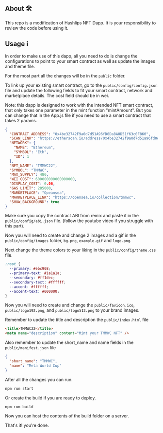 ## About 🛠️
This repo is a modification of Hashlips NFT Dapp. It is your responsibility to review the code before using it. 

## Usage ℹ️

In order to make use of this dapp, all you need to do is change the configurations to point to your smart contract as well as update the images and theme file.

For the most part all the changes will be in the `public` folder.

To link up your existing smart contract, go to the `public/config/config.json` file and update the following fields to fit your smart contract, network and marketplace details. The cost field should be in wei.

Note: this dapp is designed to work with the intended NFT smart contract, that only takes one parameter in the mint function "mintAmount". But you can change that in the App.js file if you need to use a smart contract that takes 2 params.

```json
{
  "CONTRACT_ADDRESS": "0x4be32742F9a0d7d51A96fD0Da8A0D51f63c0F860",
  "SCAN_LINK": "https://etherscan.io/address/0x4be32742f9a0d7d51a96fd0da8a0d51f63c0f860",
  "NETWORK": {
    "NAME": "Ethereum",
    "SYMBOL": "Eth",
    "ID": 1
  },
  "NFT_NAME": "TMMWC22",
  "SYMBOL": "TMMWC",
  "MAX_SUPPLY": 480,
  "WEI_COST": 600000000000000000,
  "DISPLAY_COST": 0.06,
  "GAS_LIMIT": 285000,
  "MARKETPLACE": "Opeansea",
  "MARKETPLACE_LINK": "https://opensea.io/collection/tmmwc",
  "SHOW_BACKGROUND": true
}
```

Make sure you copy the contract ABI from remix and paste it in the `public/config/abi.json` file.
(follow the youtube video if you struggle with this part).

Now you will need to create and change 2 images and a gif in the `public/config/images` folder, `bg.png`, `example.gif` and `logo.png`.

Next change the theme colors to your liking in the `public/config/theme.css` file.

```css
:root {
  --primary: #ebc908;
  --primary-text: #1a1a1a;
  --secondary: #ff1dec;
  --secondary-text: #ffffff;
  --accent: #ffffff;
  --accent-text: #000000;
}
```

Now you will need to create and change the `public/favicon.ico`, `public/logo192.png`, and
`public/logo512.png` to your brand images.

Remember to update the title and description the `public/index.html` file

```html
<title>TMMWC22</title>
<meta name="description" content="Mint your TMMWC NFT" />
```

Also remember to update the short_name and name fields in the `public/manifest.json` file

```json
{
  "short_name": "TMMWC",
  "name": "Meta World Cup"
}
```

After all the changes you can run.

```sh
npm run start
```

Or create the build if you are ready to deploy.

```sh
npm run build
```

Now you can host the contents of the build folder on a server.

That's it! you're done.

